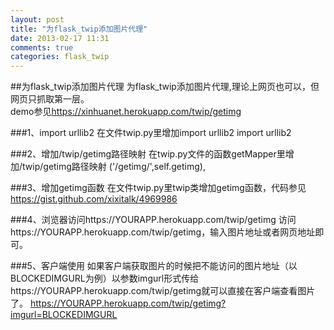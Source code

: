 ```yaml
---
layout: post
title: "为flask_twip添加图片代理"
date: 2013-02-17 11:31
comments: true
categories: flask_twip
---
```


##为flask_twip添加图片代理
为flask_twip添加图片代理,理论上网页也可以，但网页只抓取第一层。  
demo参见<https://xinhuanet.herokuapp.com/twip/getimg>

###1、import urllib2
在文件twip.py里增加import urllib2
	import urllib2

###2、增加/twip/getimg路径映射
在twip.py文件的函数getMapper里增加/twip/getimg路径映射
	('/getimg/',self.getimg),

###3、增加getimg函数
在文件twip.py里twip类增加getimg函数，代码参见<https://gist.github.com/xixitalk/4969986>  

<script src="https://gist.github.com/xixitalk/4969986.js"></script>

###4、浏览器访问https://YOURAPP.herokuapp.com/twip/getimg
访问https://YOURAPP.herokuapp.com/twip/getimg，输入图片地址或者网页地址即可。

###5、客户端使用
如果客户端获取图片的时候把不能访问的图片地址（以BLOCKEDIMGURL为例）以参数imgurl形式传给https://YOURAPP.herokuapp.com/twip/getimg就可以直接在客户端查看图片了。
	https://YOURAPP.herokuapp.com/twip/getimg?imgurl=BLOCKEDIMGURL

